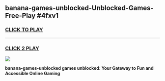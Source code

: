 
## banana-games-unblocked-Unblocked-Games-Free-Play #4fxv1
<h3>
<a href="https://us.freeplayer.one?title=banana-games-unblocked&ref=9M">CLICK TO PLAY</a></h3>
<hr>

<h3>
<a href="https://us.freeplayer.one?title=banana-games-unblocked&ref=9M">CLICK 2 PLAY</a>
  
</h3>

<a href="https://us.freeplayer.one?title=banana-games-unblocked&ref=9M"><img src="https://clearcache.store/games.png"></a>


**banana-games-unblocked games unblocked: Your Gateway to Fun and Accessible Online Gaming**
